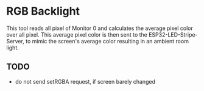# RGB Backlight
This tool reads all pixel of Monitor 0 and calculates the average pixel color over all pixel.
This average pixel color is then sent to the ESP32-LED-Stripe-Server, to mimic the screen's average color resulting in an ambient room light.

## TODO
- do not send setRGBA request, if screen barely changed
